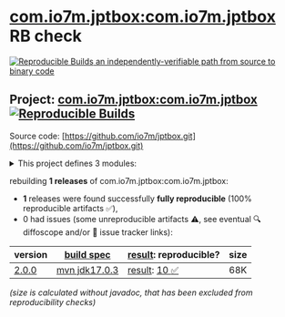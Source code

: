 [com.io7m.jptbox:com.io7m.jptbox](https://central.sonatype.com/artifact/com.io7m.jptbox/com.io7m.jptbox/versions) RB check
=======

[![Reproducible Builds](https://reproducible-builds.org/images/logos/rb.svg) an independently-verifiable path from source to binary code](https://reproducible-builds.org/)

## Project: [com.io7m.jptbox:com.io7m.jptbox](https://central.sonatype.com/artifact/com.io7m.jptbox/com.io7m.jptbox/versions) [![Reproducible Builds](https://img.shields.io/endpoint?url=https://raw.githubusercontent.com/jvm-repo-rebuild/reproducible-central/master/content/com/io7m/jptbox/badge.json)](https://github.com/jvm-repo-rebuild/reproducible-central/blob/master/content/com/io7m/jptbox/README.md)

Source code: [https://github.com/io7m/jptbox.git](https://github.com/io7m/jptbox.git)

<details><summary>This project defines 3 modules:</summary>

* [com.io7m.jptbox:com.io7m.jptbox](https://central.sonatype.com/artifact/com.io7m.jptbox/com.io7m.jptbox/overview)
* [com.io7m.jptbox:com.io7m.jptbox.core](https://central.sonatype.com/artifact/com.io7m.jptbox/com.io7m.jptbox.core/overview)
* [com.io7m.jptbox:com.io7m.jptbox.documentation](https://central.sonatype.com/artifact/com.io7m.jptbox/com.io7m.jptbox.documentation/overview)
</details>

rebuilding **1 releases** of com.io7m.jptbox:com.io7m.jptbox:
- **1** releases were found successfully **fully reproducible** (100% reproducible artifacts :white_check_mark:),
- 0 had issues (some unreproducible artifacts :warning:, see eventual :mag: diffoscope and/or :memo: issue tracker links):

| version | [build spec](/BUILDSPEC.md) | [result](https://reproducible-builds.org/docs/jvm/): reproducible? | size |
| -- | --------- | ------ | -- |
| [2.0.0](https://central.sonatype.com/artifact/com.io7m.jptbox/com.io7m.jptbox/2.0.0/pom) | [mvn jdk17.0.3](com.io7m.jptbox-2.0.0.buildspec) | [result](com.io7m.jptbox-2.0.0.buildinfo): [10 :white_check_mark: ](com.io7m.jptbox-2.0.0.buildcompare) | 68K |

<i>(size is calculated without javadoc, that has been excluded from reproducibility checks)</i>
